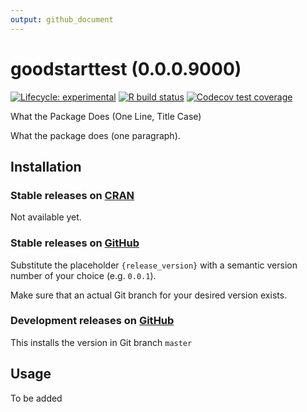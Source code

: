 ```yaml
---
output: github_document
---
```


<!-- README.md is generated from README.Rmd. Please edit that file -->



# goodstarttest (0.0.0.9000)

<!-- badges: start -->
[![Lifecycle: experimental](https://img.shields.io/badge/lifecycle-experimental-orange.svg)](https://www.tidyverse.org/lifecycle/#experimental)
[![R build status](https://github.com/rappster/goodstarttest/workflows/R-CMD-check/badge.svg)](https://github.com/rappster/goodstarttest/actions)
[![Codecov test coverage](https://codecov.io/gh/rappster/goodstarttest/branch/master/graph/badge.svg)](https://codecov.io/gh/rappster/goodstarttest?branch=master)
<!-- badges: end -->

What the Package Does (One Line, Title Case)

What the package does (one paragraph).

## Installation

### Stable releases on [CRAN](https://CRAN.R-project.org)

Not available yet.

### Stable releases on [GitHub](https://github.com/)


Substitute the placeholder `{release_version}` with a semantic version
number of your choice (e.g. `0.0.1`).

Make sure that an actual Git branch for your desired version exists.

### Development releases on [GitHub](https://github.com/)


This installs the version in Git branch `master`

## Usage

To be added
